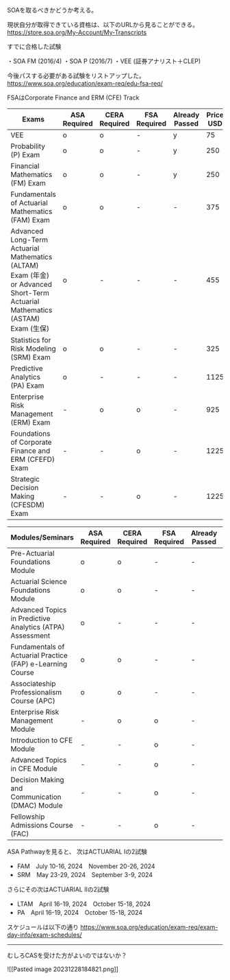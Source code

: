 
SOAを取るべきかどうか考える。

現状自分が取得できている資格は、以下のURLから見ることができる。
https://store.soa.org/My-Account/My-Transcripts

すでに合格した試験

・SOA FM (2016/4)
・SOA P (2016/7)
・VEE (証券アナリスト＋CLEP)

今後パスする必要がある試験をリストアップした。
https://www.soa.org/education/exam-req/edu-fsa-req/

FSAはCorporate Finance and ERM (CFE) Track


| Exams| ASA Required | CERA Required | FSA Required | Already Passed| Price USD |
|----|----|----|----|----|----|
|VEE|o|o|-|y|75|
|Probability (P) Exam|o|o|-|y|250|
|Financial Mathematics (FM) Exam|o|o|-|y|250|
|Fundamentals of Actuarial Mathematics (FAM) Exam|o|o|-|-|375|
|Advanced Long-Term Actuarial Mathematics (ALTAM) Exam (年金) or Advanced Short-Term Actuarial Mathematics (ASTAM) Exam (生保)|o|-|-|-|455|
|Statistics for Risk Modeling (SRM) Exam|o|o|-|-|325|
|Predictive Analytics (PA) Exam|o|-|-|-|1125|
|Enterprise Risk Management (ERM) Exam|-|o|o|-|925|
|Foundations of Corporate Finance and ERM (CFEFD) Exam|-|-|o|-|1225|
|Strategic Decision Making (CFESDM) Exam|-|-|o|-|1225|



| Modules/Seminars| ASA Required | CERA Required | FSA Required | Already Passed|Fee USD|
|----|----|----|----|----|----|
|Pre-Actuarial Foundations Module |o|o|-|-|200|
|Actuarial Science Foundations Module|o|o|-|-|200|
|Advanced Topics in Predictive Analytics (ATPA) Assessment |o|-|-|-|1125|
|Fundamentals of Actuarial Practice (FAP) e-Learning Course|o|o|-|-|500+1200|
|Associateship Professionalism Course (APC)|o|o|-|-|625/775|
|Enterprise Risk Management Module|-|o|o|-|
|Introduction to CFE Module|-|-|o|-|
|Advanced Topics in CFE Module|-|-|o|-|
|Decision Making and Communication (DMAC) Module|-|-|o|-|
|Fellowship Admissions Course (FAC)|-|-|o|-|

ASA Pathwayを見ると、
次はACTUARIAL Iの2試験
- FAM　July 10-16, 2024　November 20-26, 2024
- SRM　May 23-29, 2024　September 3-9, 2024

さらにその次はACTUARIAL IIの2試験
- LTAM　April 16-19, 2024　October 15-18, 2024
- PA　April 16-19, 2024　October 15-18, 2024

スケジュールは以下の通り
https://www.soa.org/education/exam-req/exam-day-info/exam-schedules/


-----
むしろCASを受けた方がよいのではないか？

![[Pasted image 20231228184821.png]]






